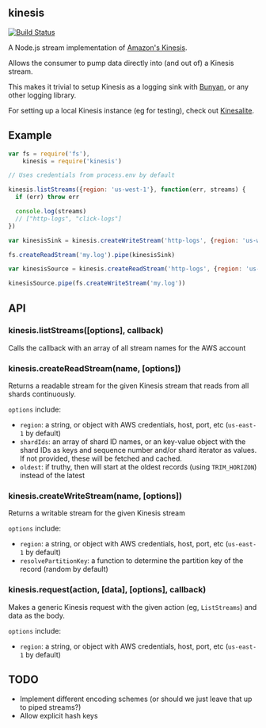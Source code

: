 kinesis
-------

[![Build Status](https://secure.travis-ci.org/mhart/kinesis.png?branch=master)](http://travis-ci.org/mhart/kinesis)

A Node.js stream implementation of [Amazon's Kinesis](http://docs.aws.amazon.com/kinesis/latest/APIReference/).

Allows the consumer to pump data directly into (and out of) a Kinesis stream.

This makes it trivial to setup Kinesis as a logging sink with [Bunyan](https://github.com/trentm/node-bunyan), or any other logging library.

For setting up a local Kinesis instance (eg for testing), check out [Kinesalite](https://github.com/mhart/kinesalite).

Example
-------

```js
var fs = require('fs'),
    kinesis = require('kinesis')

// Uses credentials from process.env by default

kinesis.listStreams({region: 'us-west-1'}, function(err, streams) {
  if (err) throw err

  console.log(streams)
  // ["http-logs", "click-logs"]
})

var kinesisSink = kinesis.createWriteStream('http-logs', {region: 'us-west-1'})

fs.createReadStream('my.log').pipe(kinesisSink)

var kinesisSource = kinesis.createReadStream('http-logs', {region: 'us-west-1', oldest: true})

kinesisSource.pipe(fs.createWriteStream('my.log'))
```

API
---

### kinesis.listStreams([options], callback)

Calls the callback with an array of all stream names for the AWS account

### kinesis.createReadStream(name, [options])

Returns a readable stream for the given Kinesis stream that reads from all shards continuously.

`options` include:

  - `region`: a string, or object with AWS credentials, host, port, etc (`us-east-1` by default)
  - `shardIds`: an array of shard ID names, or an key-value object with the
    shard IDs as keys and sequence number and/or shard iterator as values. If
    not provided, these will be fetched and cached.
  - `oldest`: if truthy, then will start at the oldest records (using `TRIM_HORIZON`) instead of the latest

### kinesis.createWriteStream(name, [options])

Returns a writable stream for the given Kinesis stream

`options` include:

  - `region`: a string, or object with AWS credentials, host, port, etc (`us-east-1` by default)
  - `resolvePartitionKey`: a function to determine the partition key of the record (random by default)

### kinesis.request(action, [data], [options], callback)

Makes a generic Kinesis request with the given action (eg, `ListStreams`) and data as the body.

`options` include:

  - `region`: a string, or object with AWS credentials, host, port, etc (`us-east-1` by default)

TODO
----

- Implement different encoding schemes (or should we just leave that up to piped streams?)
- Allow explicit hash keys

